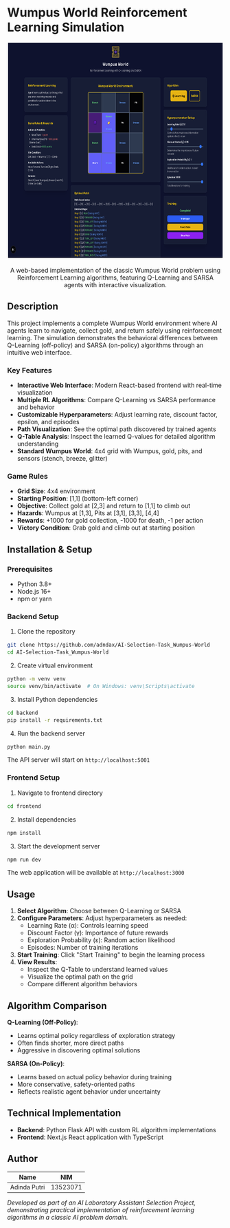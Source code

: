 # Wumpus World Reinforcement Learning Simulation

<p align="center">
  <img width="500" height="500" alt="wumpus" src="frontend/public/page.png" />
  <br/><br/>
  A web-based implementation of the classic Wumpus World problem using Reinforcement Learning algorithms, featuring Q-Learning and SARSA agents with interactive visualization.
</p>

## Description

This project implements a complete Wumpus World environment where AI agents learn to navigate, collect gold, and return safely using reinforcement learning. The simulation demonstrates the behavioral differences between Q-Learning (off-policy) and SARSA (on-policy) algorithms through an intuitive web interface.

### Key Features

- **Interactive Web Interface**: Modern React-based frontend with real-time visualization
- **Multiple RL Algorithms**: Compare Q-Learning vs SARSA performance and behavior
- **Customizable Hyperparameters**: Adjust learning rate, discount factor, epsilon, and episodes
- **Path Visualization**: See the optimal path discovered by trained agents
- **Q-Table Analysis**: Inspect the learned Q-values for detailed algorithm understanding
- **Standard Wumpus World**: 4x4 grid with Wumpus, gold, pits, and sensors (stench, breeze, glitter)

### Game Rules

- **Grid Size**: 4x4 environment
- **Starting Position**: [1,1] (bottom-left corner)
- **Objective**: Collect gold at [2,3] and return to [1,1] to climb out
- **Hazards**: Wumpus at [1,3], Pits at [3,1], [3,3], [4,4]
- **Rewards**: +1000 for gold collection, -1000 for death, -1 per action
- **Victory Condition**: Grab gold and climb out at starting position

## Installation & Setup

### Prerequisites

- Python 3.8+
- Node.js 16+
- npm or yarn

### Backend Setup

1. Clone the repository
```bash
git clone https://github.com/adndax/AI-Selection-Task_Wumpus-World
cd AI-Selection-Task_Wumpus-World
```

2. Create virtual environment
```bash
python -m venv venv
source venv/bin/activate  # On Windows: venv\Scripts\activate
```

3. Install Python dependencies
```bash
cd backend
pip install -r requirements.txt
```

4. Run the backend server
```bash
python main.py
```
The API server will start on `http://localhost:5001`

### Frontend Setup

1. Navigate to frontend directory
```bash
cd frontend
```

2. Install dependencies
```bash
npm install
```

3. Start the development server
```bash
npm run dev
```
The web application will be available at `http://localhost:3000`

## Usage

1. **Select Algorithm**: Choose between Q-Learning or SARSA
2. **Configure Parameters**: Adjust hyperparameters as needed:
   - Learning Rate (α): Controls learning speed
   - Discount Factor (γ): Importance of future rewards
   - Exploration Probability (ε): Random action likelihood
   - Episodes: Number of training iterations
3. **Start Training**: Click "Start Training" to begin the learning process
4. **View Results**: 
   - Inspect the Q-Table to understand learned values
   - Visualize the optimal path on the grid
   - Compare different algorithm behaviors

## Algorithm Comparison

**Q-Learning (Off-Policy)**:
- Learns optimal policy regardless of exploration strategy
- Often finds shorter, more direct paths
- Aggressive in discovering optimal solutions

**SARSA (On-Policy)**:
- Learns based on actual policy behavior during training
- More conservative, safety-oriented paths
- Reflects realistic agent behavior under uncertainty

## Technical Implementation

- **Backend**: Python Flask API with custom RL algorithm implementations
- **Frontend**: Next.js React application with TypeScript

## Author

| Name | NIM |
|------|-----|
| Adinda Putri | 13523071 |

*Developed as part of an AI Laboratory Assistant Selection Project, demonstrating practical implementation of reinforcement learning algorithms in a classic AI problem domain.*

